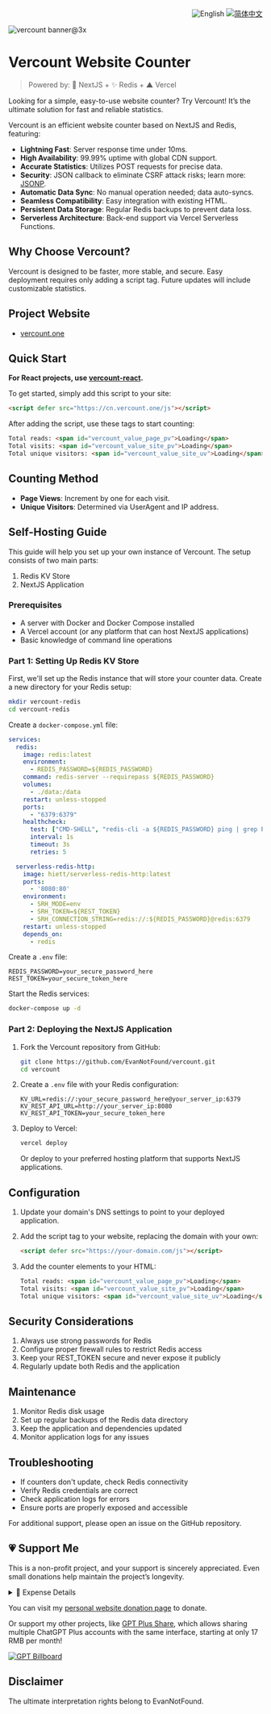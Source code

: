 <div align="right">
  <img src="https://img.shields.io/badge/-English-4A628A?style=for-the-badge" alt="English" />
  <a title="zh-CN" href="README.md">  <img src="https://img.shields.io/badge/-%E7%AE%80%E4%BD%93%E4%B8%AD%E6%96%87-545759?style=for-the-badge" alt="简体中文"></a>
</div>

![vercount banner@3x](https://github.com/user-attachments/assets/e41667c9-f5f3-426f-b9f0-ece87d404840)

# Vercount Website Counter

> Powered by: 🚀 NextJS + ✨ Redis + ▲ Vercel

Looking for a simple, easy-to-use website counter? Try Vercount! It’s the ultimate solution for fast and reliable statistics.

Vercount is an efficient website counter based on NextJS and Redis, featuring:

- **Lightning Fast**: Server response time under 10ms.
- **High Availability**: 99.99% uptime with global CDN support.
- **Accurate Statistics**: Utilizes POST requests for precise data.
- **Security**: JSON callback to eliminate CSRF attack risks; learn more: [JSONP](https://en.wikipedia.org/wiki/JSONP).
- **Automatic Data Sync**: No manual operation needed; data auto-syncs.
- **Seamless Compatibility**: Easy integration with existing HTML.
- **Persistent Data Storage**: Regular Redis backups to prevent data loss.
- **Serverless Architecture**: Back-end support via Vercel Serverless Functions.

## Why Choose Vercount?

Vercount is designed to be faster, more stable, and secure. Easy deployment requires only adding a script tag. Future updates will include customizable statistics.

## Project Website

- [vercount.one](https://vercount.one)

## Quick Start

**For React projects, use [vercount-react](https://github.com/EvanNotFound/vercount-react).**

To get started, simply add this script to your site:

```html
<script defer src="https://cn.vercount.one/js"></script>
```

After adding the script, use these tags to start counting:

```html
Total reads: <span id="vercount_value_page_pv">Loading</span>
Total visits: <span id="vercount_value_site_pv">Loading</span>
Total unique visitors: <span id="vercount_value_site_uv">Loading</span>
```

## Counting Method

- **Page Views**: Increment by one for each visit.
- **Unique Visitors**: Determined via UserAgent and IP address.


## Self-Hosting Guide

This guide will help you set up your own instance of Vercount. The setup consists of two main parts:
1. Redis KV Store
2. NextJS Application

### Prerequisites

- A server with Docker and Docker Compose installed
- A Vercel account (or any platform that can host NextJS applications)
- Basic knowledge of command line operations

### Part 1: Setting Up Redis KV Store

First, we'll set up the Redis instance that will store your counter data. Create a new directory for your Redis setup:

```bash
mkdir vercount-redis
cd vercount-redis
```

Create a `docker-compose.yml` file:

```yaml
services:
  redis:
    image: redis:latest
    environment:
      - REDIS_PASSWORD=${REDIS_PASSWORD}
    command: redis-server --requirepass ${REDIS_PASSWORD}
    volumes:
      - ./data:/data
    restart: unless-stopped
    ports:
      - "6379:6379"
    healthcheck:
      test: ["CMD-SHELL", "redis-cli -a ${REDIS_PASSWORD} ping | grep PONG"]
      interval: 1s
      timeout: 3s
      retries: 5

  serverless-redis-http:
    image: hiett/serverless-redis-http:latest
    ports:
      - '8080:80'
    environment:
      - SRH_MODE=env
      - SRH_TOKEN=${REST_TOKEN}
      - SRH_CONNECTION_STRING=redis://:${REDIS_PASSWORD}@redis:6379
    restart: unless-stopped
    depends_on:
      - redis
```

Create a `.env` file:

```env
REDIS_PASSWORD=your_secure_password_here
REST_TOKEN=your_secure_token_here
```

Start the Redis services:

```bash
docker-compose up -d
```

### Part 2: Deploying the NextJS Application

1. Fork the Vercount repository from GitHub:
   ```bash
   git clone https://github.com/EvanNotFound/vercount.git
   cd vercount
   ```

2. Create a `.env` file with your Redis configuration:
   ```env
   KV_URL=redis://:your_secure_password_here@your_server_ip:6379
   KV_REST_API_URL=http://your_server_ip:8080
   KV_REST_API_TOKEN=your_secure_token_here
   ```

3. Deploy to Vercel:
   ```bash
   vercel deploy
   ```

   Or deploy to your preferred hosting platform that supports NextJS applications.

## Configuration

1. Update your domain's DNS settings to point to your deployed application.

2. Add the script tag to your website, replacing the domain with your own:
   ```html
   <script defer src="https://your-domain.com/js"></script>
   ```

3. Add the counter elements to your HTML:
   ```html
   Total reads: <span id="vercount_value_page_pv">Loading</span>
   Total visits: <span id="vercount_value_site_pv">Loading</span>
   Total unique visitors: <span id="vercount_value_site_uv">Loading</span>
   ```

## Security Considerations

1. Always use strong passwords for Redis
2. Configure proper firewall rules to restrict Redis access
3. Keep your REST_TOKEN secure and never expose it publicly
4. Regularly update both Redis and the application

## Maintenance

1. Monitor Redis disk usage
2. Set up regular backups of the Redis data directory
3. Keep the application and dependencies updated
4. Monitor application logs for any issues

## Troubleshooting

- If counters don't update, check Redis connectivity
- Verify Redis credentials are correct
- Check application logs for errors
- Ensure ports are properly exposed and accessible

For additional support, please open an issue on the GitHub repository.

## 💗 Support Me

This is a non-profit project, and your support is sincerely appreciated. Even small donations help maintain the project’s longevity.

<details><summary>📝 Expense Details</summary>
I cover the operation costs personally, including Vercel fees and database server costs. Monthly and annual expenses are as follows:

Monthly expenses:
- Vercel Pro subscription: $20 USD
- Vercel Function Invocations: $1 USD
- Edge Middleware Invocations: $1 USD
- Total: approx. ¥154 CNY

Annual expenses:
- Database server fees: $40 USD
- Domain fees: $15 USD
- Total: approx. ¥390 CNY

I hope for your support as the project grows.
</details>

You can visit my [personal website donation page](https://evannotfound.com/sponsor) to donate.

Or support my other projects, like [GPT Plus Share](https://gpt.oknice.ca), which allows sharing multiple ChatGPT Plus accounts with the same interface, starting at only 17 RMB per month!

[![GPT Billboard](https://github.com/EvanNotFound/hexo-theme-redefine/assets/68590232/55346629-cd54-45a4-9b31-3f979750b0c0)](https://gpt.oknice.ca)

## Disclaimer

The ultimate interpretation rights belong to EvanNotFound.